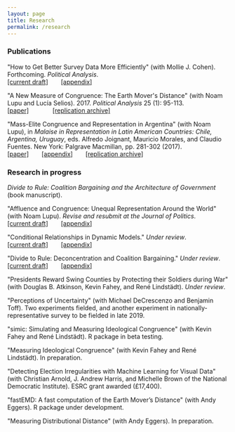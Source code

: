 ```yaml
---
layout: page
title: Research
permalink: /research
---
```


### Publications

"How to Get Better Survey Data More Efficiently" (with Mollie J. Cohen). Forthcoming. *Political Analysis*. <br> 
<span style="padding-right:5%"><a href='{{ "/download/Cohen-Warner-How-To.pdf" | relative_url }}'><i class='fa fa-file-pdf-o'></i> [current draft]</a></span>
<a href='{{ "/download/Cohen-Warner-How-To-Appendix.pdf" | relative_url }}'><i class='fa fa-file-pdf-o'></i> [appendix]</a> 

"A New Measure of Congruence: The Earth Mover's Distance" (with Noam Lupu and Lucía Selios). 2017. *Political Analysis* 25 (1): 95-113. <br>
<span style="padding-right:5%"><a href='{{ "/download/Lupu-Selios-Warner-EMD.pdf" | relative_url }}'><i class='fa fa-file-pdf-o'></i> [paper]</a></span>
<span style="padding-left:5%"><a href="https://dataverse.harvard.edu/dataset.xhtml?persistentId=doi:10.7910/DVN/NO90AJ"><i class='fa fa-code-fork'></i> [replication archive]</a></span>

"Mass-Elite Congruence and Representation in Argentina" (with Noam Lupu), in *Malaise in Representation in Latin American Countries: Chile, Argentina, Uruguay*, eds. Alfredo Joignant, Mauricio Morales, and Claudio Fuentes. New York: Palgrave Macmillan, pp. 281-302 (2017). <br>
<span style="padding-right:5%"><a href='{{ "/download/Lupu-Warner-Congruence-Argentina.pdf" | relative_url }}'><i class='fa fa-file-pdf-o'></i> [paper]</a></span> 
<a href='{{ "/download/Lupu-Warner-Congruence-Argentina-Appendix.pdf" | relative_url }}'><i class='fa fa-file-pdf-o'></i> [appendix]</a> 
<span style="padding-left:5%"><a href="https://github.com/zachwarner/Lupu-Warner-Congruence-Argentina"><i class='fa fa-github'></i> [replication archive]</a></span>

### Research in progress
*Divide to Rule: Coalition Bargaining and the Architecture of Government* (book manuscript). 

"Affluence and Congruence: Unequal Representation Around the World" (with Noam Lupu). *Revise and resubmit at the Journal of Politics*. <br>
<span style="padding-right:5%"><a href='{{ "/download/Lupu-Warner-Affluence.pdf" | relative_url }}'><i class='fa fa-file-pdf-o'></i> [current draft]</a></span>
<a href='{{ "/download/Lupu-Warner-Affluence-Appendix.pdf" | relative_url }}'><i class='fa fa-file-pdf-o'></i> [appendix]</a>

"Conditional Relationships in Dynamic Models." *Under review*. <br>
<span style="padding-right:5%"><a href='{{ "/download/Warner-Conditional-Relationships.pdf" | relative_url }}'><i class='fa fa-file-pdf-o'></i> [current draft]</a></span> 
<a href='{{ "/download/Warner-Conditional-Relationships-Appendix.pdf" | relative_url }}'><i class='fa fa-file-pdf-o'></i> [appendix]</a>

"Divide to Rule: Deconcentration and Coalition Bargaining." *Under review*. <br>
<span style="padding-right:5%"><a href='{{ "/download/Warner-Divide-to-Rule.pdf" | relative_url }}'><i class='fa fa-file-pdf-o'></i> [current draft]</a></span>
<a href='{{ "/download/Warner-Divide-to-Rule-Appendix.pdf" | relative_url }}'><i class='fa fa-file-pdf-o'></i> [appendix]</a> 

"Presidents Reward Swing Counties by Protecting their Soldiers during War" (with Douglas B. Atkinson, Kevin Fahey, and René Lindstädt). *Under review*.

"Perceptions of Uncertainty" (with Michael DeCrescenzo and Benjamin Toff). Two experiments fielded, and another experiment in nationally-representative survey to be fielded in late 2019.

"simic: Simulating and Measuring Ideological Congruence" (with Kevin Fahey and René Lindstädt). R package in beta testing.

"Measuring Ideological Congruence" (with Kevin Fahey and René Lindstädt). In preparation.

"Detecting Election Irregularities with Machine Learning for Visual Data" (with Christian Arnold, J. Andrew Harris, and Michelle Brown of the National Democratic Institute). ESRC grant awarded (£17,400).

"fastEMD: A fast computation of the Earth Mover’s Distance" (with Andy Eggers). R package under development.

"Measuring Distributional Distance" (with Andy Eggers). In preparation.